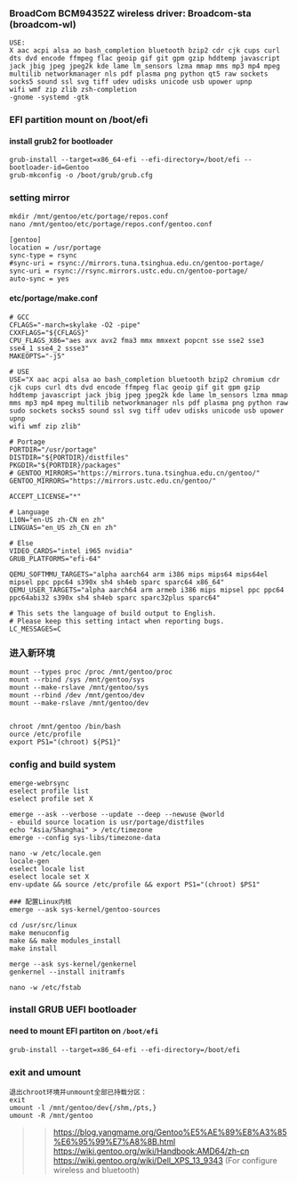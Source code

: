 ### BroadCom BCM94352Z wireless driver: Broadcom-sta (broadcom-wl)

```
USE:
X aac acpi alsa ao bash_completion bluetooth bzip2 cdr cjk cups curl dts dvd encode ffmpeg flac geoip gif git gpm gzip hddtemp javascript jack jbig jpeg jpeg2k kde lame lm_sensors lzma mmap mms mp3 mp4 mpeg multilib networkmanager nls pdf plasma png python qt5 raw sockets socks5 sound ssl svg tiff udev udisks unicode usb upower upnp 
wifi wmf zip zlib zsh-completion
-gnome -systemd -gtk
```
### EFI partition mount on /boot/efi

#### install grub2 for bootloader
```
grub-install --target=x86_64-efi --efi-directory=/boot/efi --bootloader-id=Gentoo
grub-mkconfig -o /boot/grub/grub.cfg
```
### setting mirror
```
mkdir /mnt/gentoo/etc/portage/repos.conf
nano /mnt/gentoo/etc/portage/repos.conf/gentoo.conf
```
```
[gentoo]
location = /usr/portage
sync-type = rsync
#sync-uri = rsync://mirrors.tuna.tsinghua.edu.cn/gentoo-portage/
sync-uri = rsync://rsync.mirrors.ustc.edu.cn/gentoo-portage/
auto-sync = yes
```
#### etc/portage/make.conf
```
# GCC
CFLAGS="-march=skylake -O2 -pipe"
CXXFLAGS="${CFLAGS}"
CPU_FLAGS_X86="aes avx avx2 fma3 mmx mmxext popcnt sse sse2 sse3 sse4_1 sse4_2 ssse3"
MAKEOPTS="-j5"

# USE
USE="X aac acpi alsa ao bash_completion bluetooth bzip2 chromium cdr cjk cups curl dts dvd encode ffmpeg flac geoip gif git gpm gzip hddtemp javascript jack jbig jpeg jpeg2k kde lame lm_sensors lzma mmap mms mp3 mp4 mpeg multilib networkmanager nls pdf plasma png python raw sudo sockets socks5 sound ssl svg tiff udev udisks unicode usb upower upnp 
wifi wmf zip zlib"

# Portage
PORTDIR="/usr/portage"
DISTDIR="${PORTDIR}/distfiles"
PKGDIR="${PORTDIR}/packages"
# GENTOO_MIRRORS="https://mirrors.tuna.tsinghua.edu.cn/gentoo/"
GENTOO_MIRRORS="https://mirrors.ustc.edu.cn/gentoo/"

ACCEPT_LICENSE="*"

# Language
L10N="en-US zh-CN en zh"
LINGUAS="en_US zh_CN en zh"

# Else
VIDEO_CARDS="intel i965 nvidia"
GRUB_PLATFORMS="efi-64"

QEMU_SOFTMMU_TARGETS="alpha aarch64 arm i386 mips mips64 mips64el mipsel ppc ppc64 s390x sh4 sh4eb sparc sparc64 x86_64"
QEMU_USER_TARGETS="alpha aarch64 arm armeb i386 mips mipsel ppc ppc64 ppc64abi32 s390x sh4 sh4eb sparc sparc32plus sparc64"

# This sets the language of build output to English.
# Please keep this setting intact when reporting bugs.
LC_MESSAGES=C
```
### 进入新环境

```
mount --types proc /proc /mnt/gentoo/proc
mount --rbind /sys /mnt/gentoo/sys
mount --make-rslave /mnt/gentoo/sys
mount --rbind /dev /mnt/gentoo/dev
mount --make-rslave /mnt/gentoo/dev
```
```

chroot /mnt/gentoo /bin/bash
ource /etc/profile
export PS1="(chroot) ${PS1}"
```
### config and build system
```
emerge-webrsync
eselect profile list
eselect profile set X

emerge --ask --verbose --update --deep --newuse @world
- ebuild source location is usr/portage/distfiles
echo "Asia/Shanghai" > /etc/timezone
emerge --config sys-libs/timezone-data

nano -w /etc/locale.gen
locale-gen
eselect locale list
eselect locale set X
env-update && source /etc/profile && export PS1="(chroot) $PS1"

### 配置Linux内核
emerge --ask sys-kernel/gentoo-sources

cd /usr/src/linux
make menuconfig
make && make modules_install
make install

merge --ask sys-kernel/genkernel
genkernel --install initramfs

nano -w /etc/fstab

```


### install GRUB UEFI bootloader
#### need to mount EFI partiton on `/boot/efi`
```
grub-install --target=x86_64-efi --efi-directory=/boot/efi
```
### exit and umount
```
退出chroot环境并unmount全部已持载分区：
exit
umount -l /mnt/gentoo/dev{/shm,/pts,}
umount -R /mnt/gentoo
```

>> https://blog.yangmame.org/Gentoo%E5%AE%89%E8%A3%85%E6%95%99%E7%A8%8B.html
>> https://wiki.gentoo.org/wiki/Handbook:AMD64/zh-cn
>> https://wiki.gentoo.org/wiki/Dell_XPS_13_9343 (For configure wireless and bluetooth)
